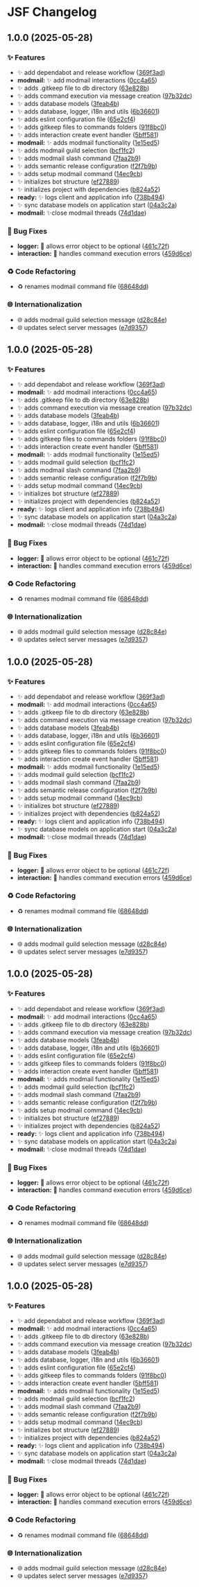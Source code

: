 # JSF Changelog

## 1.0.0 (2025-05-28)

### ✨ Features

* ✨ add dependabot and release workflow ([369f3ad](https://github.com/FantaCovid-19/legendary-disco/commit/369f3ade19752ebce0e5de4190a83f8a964ed8b2))
* **modmail:** ✨ add modmail interactions ([0cc4a65](https://github.com/FantaCovid-19/legendary-disco/commit/0cc4a657c1350f4dd67e175e45f0879b4e048afa))
* ✨ adds .gitkeep file to db directory ([63e828b](https://github.com/FantaCovid-19/legendary-disco/commit/63e828bc6459ecff961685da3ff521e0334541c2))
* ✨ adds command execution via message creation ([97b32dc](https://github.com/FantaCovid-19/legendary-disco/commit/97b32dcb175fd05c8e3dab3ec5793656d7b23f7b))
* ✨ adds database models ([3feab4b](https://github.com/FantaCovid-19/legendary-disco/commit/3feab4bd5e0acd252f1ce884965d3b84c8e2fb7d))
* ✨ adds database, logger, i18n and utils ([6b36601](https://github.com/FantaCovid-19/legendary-disco/commit/6b36601880f054d4a7a8753f2f88b18ffe5b7901))
* ✨ adds eslint configuration file ([65e2cf4](https://github.com/FantaCovid-19/legendary-disco/commit/65e2cf4b8b7ac56c2c1bd41cded3ba6eedb1c2eb))
* ✨ adds gitkeep files to commands folders ([91f8bc0](https://github.com/FantaCovid-19/legendary-disco/commit/91f8bc02a5fd82541f098c32b0b6244a1cf934e1))
* ✨ adds interaction create event handler ([5bff581](https://github.com/FantaCovid-19/legendary-disco/commit/5bff58143cdf8570412eba7f979c79a6ead97b77))
* **modmail:** ✨ adds modmail functionality ([1e15ed5](https://github.com/FantaCovid-19/legendary-disco/commit/1e15ed551302cd8c28f5483ce0184c610d32f618))
* ✨ adds modmail guild selection ([bcf1fc2](https://github.com/FantaCovid-19/legendary-disco/commit/bcf1fc2fc9f1f1c5ff04763d207da39a8792caf6))
* ✨ adds modmail slash command ([7faa2b9](https://github.com/FantaCovid-19/legendary-disco/commit/7faa2b9786acb9a8a0cc1b1c70f907b2481ba967))
* ✨ adds semantic release configuration ([f2f7b9b](https://github.com/FantaCovid-19/legendary-disco/commit/f2f7b9b95d9097020af388e2ba683f1f9d3500da))
* ✨ adds setup modmail command ([14ec9cb](https://github.com/FantaCovid-19/legendary-disco/commit/14ec9cb35a15c73d46dabff4194ab92786451e9e))
* ✨ initializes bot structure ([ef27889](https://github.com/FantaCovid-19/legendary-disco/commit/ef278890fe87f6a74c4aec08b6580a174229b94f))
* ✨ initializes project with dependencies ([b824a52](https://github.com/FantaCovid-19/legendary-disco/commit/b824a520f1af85ac4cd06b75bc291b60e6b65d6f))
* **ready:** ✨ logs client and application info ([738b494](https://github.com/FantaCovid-19/legendary-disco/commit/738b49472e4b75024d114eb7c08f243caa980348))
* ✨ sync database models on application start ([04a3c2a](https://github.com/FantaCovid-19/legendary-disco/commit/04a3c2a8dc7b7a09bc8fb5c83c7d520b3388ec8a))
* **modmail:** ✨close modmail threads ([74d1dae](https://github.com/FantaCovid-19/legendary-disco/commit/74d1dae7c888e45c0630453daa499b2af47b1bc8))

### 🐛 Bug Fixes

* **logger:** 🐛 allows error object to be optional ([461c72f](https://github.com/FantaCovid-19/legendary-disco/commit/461c72f1be6ec1c9c320d0a49bc7c3de0b7d47a5))
* **interaction:** 🐛 handles command execution errors ([459d6ce](https://github.com/FantaCovid-19/legendary-disco/commit/459d6ced292c7c17d90d696f31dd836699ce486a))

### ♻️ Code Refactoring

* ♻️ renames modmail command file ([68648dd](https://github.com/FantaCovid-19/legendary-disco/commit/68648dd12db6b00b095b8a2bb71fc68b9fc59aa3))

### 🌐 Internationalization

* 🌐 adds modmail guild selection message ([d28c84e](https://github.com/FantaCovid-19/legendary-disco/commit/d28c84ef2f6d6a59b939723f7e69116d445f234d))
* 🌐 updates select server messages ([e7d9357](https://github.com/FantaCovid-19/legendary-disco/commit/e7d93571a2fbbb11cf4061a12a17ce2a50562b1b))

## 1.0.0 (2025-05-28)

### ✨ Features

* ✨ add dependabot and release workflow ([369f3ad](https://github.com/FantaCovid-19/legendary-disco/commit/369f3ade19752ebce0e5de4190a83f8a964ed8b2))
* **modmail:** ✨ add modmail interactions ([0cc4a65](https://github.com/FantaCovid-19/legendary-disco/commit/0cc4a657c1350f4dd67e175e45f0879b4e048afa))
* ✨ adds .gitkeep file to db directory ([63e828b](https://github.com/FantaCovid-19/legendary-disco/commit/63e828bc6459ecff961685da3ff521e0334541c2))
* ✨ adds command execution via message creation ([97b32dc](https://github.com/FantaCovid-19/legendary-disco/commit/97b32dcb175fd05c8e3dab3ec5793656d7b23f7b))
* ✨ adds database models ([3feab4b](https://github.com/FantaCovid-19/legendary-disco/commit/3feab4bd5e0acd252f1ce884965d3b84c8e2fb7d))
* ✨ adds database, logger, i18n and utils ([6b36601](https://github.com/FantaCovid-19/legendary-disco/commit/6b36601880f054d4a7a8753f2f88b18ffe5b7901))
* ✨ adds eslint configuration file ([65e2cf4](https://github.com/FantaCovid-19/legendary-disco/commit/65e2cf4b8b7ac56c2c1bd41cded3ba6eedb1c2eb))
* ✨ adds gitkeep files to commands folders ([91f8bc0](https://github.com/FantaCovid-19/legendary-disco/commit/91f8bc02a5fd82541f098c32b0b6244a1cf934e1))
* ✨ adds interaction create event handler ([5bff581](https://github.com/FantaCovid-19/legendary-disco/commit/5bff58143cdf8570412eba7f979c79a6ead97b77))
* **modmail:** ✨ adds modmail functionality ([1e15ed5](https://github.com/FantaCovid-19/legendary-disco/commit/1e15ed551302cd8c28f5483ce0184c610d32f618))
* ✨ adds modmail guild selection ([bcf1fc2](https://github.com/FantaCovid-19/legendary-disco/commit/bcf1fc2fc9f1f1c5ff04763d207da39a8792caf6))
* ✨ adds modmail slash command ([7faa2b9](https://github.com/FantaCovid-19/legendary-disco/commit/7faa2b9786acb9a8a0cc1b1c70f907b2481ba967))
* ✨ adds semantic release configuration ([f2f7b9b](https://github.com/FantaCovid-19/legendary-disco/commit/f2f7b9b95d9097020af388e2ba683f1f9d3500da))
* ✨ adds setup modmail command ([14ec9cb](https://github.com/FantaCovid-19/legendary-disco/commit/14ec9cb35a15c73d46dabff4194ab92786451e9e))
* ✨ initializes bot structure ([ef27889](https://github.com/FantaCovid-19/legendary-disco/commit/ef278890fe87f6a74c4aec08b6580a174229b94f))
* ✨ initializes project with dependencies ([b824a52](https://github.com/FantaCovid-19/legendary-disco/commit/b824a520f1af85ac4cd06b75bc291b60e6b65d6f))
* **ready:** ✨ logs client and application info ([738b494](https://github.com/FantaCovid-19/legendary-disco/commit/738b49472e4b75024d114eb7c08f243caa980348))
* ✨ sync database models on application start ([04a3c2a](https://github.com/FantaCovid-19/legendary-disco/commit/04a3c2a8dc7b7a09bc8fb5c83c7d520b3388ec8a))
* **modmail:** ✨close modmail threads ([74d1dae](https://github.com/FantaCovid-19/legendary-disco/commit/74d1dae7c888e45c0630453daa499b2af47b1bc8))

### 🐛 Bug Fixes

* **logger:** 🐛 allows error object to be optional ([461c72f](https://github.com/FantaCovid-19/legendary-disco/commit/461c72f1be6ec1c9c320d0a49bc7c3de0b7d47a5))
* **interaction:** 🐛 handles command execution errors ([459d6ce](https://github.com/FantaCovid-19/legendary-disco/commit/459d6ced292c7c17d90d696f31dd836699ce486a))

### ♻️ Code Refactoring

* ♻️ renames modmail command file ([68648dd](https://github.com/FantaCovid-19/legendary-disco/commit/68648dd12db6b00b095b8a2bb71fc68b9fc59aa3))

### 🌐 Internationalization

* 🌐 adds modmail guild selection message ([d28c84e](https://github.com/FantaCovid-19/legendary-disco/commit/d28c84ef2f6d6a59b939723f7e69116d445f234d))
* 🌐 updates select server messages ([e7d9357](https://github.com/FantaCovid-19/legendary-disco/commit/e7d93571a2fbbb11cf4061a12a17ce2a50562b1b))

## 1.0.0 (2025-05-28)

### ✨ Features

* ✨ add dependabot and release workflow ([369f3ad](https://github.com/FantaCovid-19/legendary-disco/commit/369f3ade19752ebce0e5de4190a83f8a964ed8b2))
* **modmail:** ✨ add modmail interactions ([0cc4a65](https://github.com/FantaCovid-19/legendary-disco/commit/0cc4a657c1350f4dd67e175e45f0879b4e048afa))
* ✨ adds .gitkeep file to db directory ([63e828b](https://github.com/FantaCovid-19/legendary-disco/commit/63e828bc6459ecff961685da3ff521e0334541c2))
* ✨ adds command execution via message creation ([97b32dc](https://github.com/FantaCovid-19/legendary-disco/commit/97b32dcb175fd05c8e3dab3ec5793656d7b23f7b))
* ✨ adds database models ([3feab4b](https://github.com/FantaCovid-19/legendary-disco/commit/3feab4bd5e0acd252f1ce884965d3b84c8e2fb7d))
* ✨ adds database, logger, i18n and utils ([6b36601](https://github.com/FantaCovid-19/legendary-disco/commit/6b36601880f054d4a7a8753f2f88b18ffe5b7901))
* ✨ adds eslint configuration file ([65e2cf4](https://github.com/FantaCovid-19/legendary-disco/commit/65e2cf4b8b7ac56c2c1bd41cded3ba6eedb1c2eb))
* ✨ adds gitkeep files to commands folders ([91f8bc0](https://github.com/FantaCovid-19/legendary-disco/commit/91f8bc02a5fd82541f098c32b0b6244a1cf934e1))
* ✨ adds interaction create event handler ([5bff581](https://github.com/FantaCovid-19/legendary-disco/commit/5bff58143cdf8570412eba7f979c79a6ead97b77))
* **modmail:** ✨ adds modmail functionality ([1e15ed5](https://github.com/FantaCovid-19/legendary-disco/commit/1e15ed551302cd8c28f5483ce0184c610d32f618))
* ✨ adds modmail guild selection ([bcf1fc2](https://github.com/FantaCovid-19/legendary-disco/commit/bcf1fc2fc9f1f1c5ff04763d207da39a8792caf6))
* ✨ adds modmail slash command ([7faa2b9](https://github.com/FantaCovid-19/legendary-disco/commit/7faa2b9786acb9a8a0cc1b1c70f907b2481ba967))
* ✨ adds semantic release configuration ([f2f7b9b](https://github.com/FantaCovid-19/legendary-disco/commit/f2f7b9b95d9097020af388e2ba683f1f9d3500da))
* ✨ adds setup modmail command ([14ec9cb](https://github.com/FantaCovid-19/legendary-disco/commit/14ec9cb35a15c73d46dabff4194ab92786451e9e))
* ✨ initializes bot structure ([ef27889](https://github.com/FantaCovid-19/legendary-disco/commit/ef278890fe87f6a74c4aec08b6580a174229b94f))
* ✨ initializes project with dependencies ([b824a52](https://github.com/FantaCovid-19/legendary-disco/commit/b824a520f1af85ac4cd06b75bc291b60e6b65d6f))
* **ready:** ✨ logs client and application info ([738b494](https://github.com/FantaCovid-19/legendary-disco/commit/738b49472e4b75024d114eb7c08f243caa980348))
* ✨ sync database models on application start ([04a3c2a](https://github.com/FantaCovid-19/legendary-disco/commit/04a3c2a8dc7b7a09bc8fb5c83c7d520b3388ec8a))
* **modmail:** ✨close modmail threads ([74d1dae](https://github.com/FantaCovid-19/legendary-disco/commit/74d1dae7c888e45c0630453daa499b2af47b1bc8))

### 🐛 Bug Fixes

* **logger:** 🐛 allows error object to be optional ([461c72f](https://github.com/FantaCovid-19/legendary-disco/commit/461c72f1be6ec1c9c320d0a49bc7c3de0b7d47a5))
* **interaction:** 🐛 handles command execution errors ([459d6ce](https://github.com/FantaCovid-19/legendary-disco/commit/459d6ced292c7c17d90d696f31dd836699ce486a))

### ♻️ Code Refactoring

* ♻️ renames modmail command file ([68648dd](https://github.com/FantaCovid-19/legendary-disco/commit/68648dd12db6b00b095b8a2bb71fc68b9fc59aa3))

### 🌐 Internationalization

* 🌐 adds modmail guild selection message ([d28c84e](https://github.com/FantaCovid-19/legendary-disco/commit/d28c84ef2f6d6a59b939723f7e69116d445f234d))
* 🌐 updates select server messages ([e7d9357](https://github.com/FantaCovid-19/legendary-disco/commit/e7d93571a2fbbb11cf4061a12a17ce2a50562b1b))

## 1.0.0 (2025-05-28)

### ✨ Features

* ✨ add dependabot and release workflow ([369f3ad](https://github.com/FantaCovid-19/legendary-disco/commit/369f3ade19752ebce0e5de4190a83f8a964ed8b2))
* **modmail:** ✨ add modmail interactions ([0cc4a65](https://github.com/FantaCovid-19/legendary-disco/commit/0cc4a657c1350f4dd67e175e45f0879b4e048afa))
* ✨ adds .gitkeep file to db directory ([63e828b](https://github.com/FantaCovid-19/legendary-disco/commit/63e828bc6459ecff961685da3ff521e0334541c2))
* ✨ adds command execution via message creation ([97b32dc](https://github.com/FantaCovid-19/legendary-disco/commit/97b32dcb175fd05c8e3dab3ec5793656d7b23f7b))
* ✨ adds database models ([3feab4b](https://github.com/FantaCovid-19/legendary-disco/commit/3feab4bd5e0acd252f1ce884965d3b84c8e2fb7d))
* ✨ adds database, logger, i18n and utils ([6b36601](https://github.com/FantaCovid-19/legendary-disco/commit/6b36601880f054d4a7a8753f2f88b18ffe5b7901))
* ✨ adds eslint configuration file ([65e2cf4](https://github.com/FantaCovid-19/legendary-disco/commit/65e2cf4b8b7ac56c2c1bd41cded3ba6eedb1c2eb))
* ✨ adds gitkeep files to commands folders ([91f8bc0](https://github.com/FantaCovid-19/legendary-disco/commit/91f8bc02a5fd82541f098c32b0b6244a1cf934e1))
* ✨ adds interaction create event handler ([5bff581](https://github.com/FantaCovid-19/legendary-disco/commit/5bff58143cdf8570412eba7f979c79a6ead97b77))
* **modmail:** ✨ adds modmail functionality ([1e15ed5](https://github.com/FantaCovid-19/legendary-disco/commit/1e15ed551302cd8c28f5483ce0184c610d32f618))
* ✨ adds modmail guild selection ([bcf1fc2](https://github.com/FantaCovid-19/legendary-disco/commit/bcf1fc2fc9f1f1c5ff04763d207da39a8792caf6))
* ✨ adds modmail slash command ([7faa2b9](https://github.com/FantaCovid-19/legendary-disco/commit/7faa2b9786acb9a8a0cc1b1c70f907b2481ba967))
* ✨ adds semantic release configuration ([f2f7b9b](https://github.com/FantaCovid-19/legendary-disco/commit/f2f7b9b95d9097020af388e2ba683f1f9d3500da))
* ✨ adds setup modmail command ([14ec9cb](https://github.com/FantaCovid-19/legendary-disco/commit/14ec9cb35a15c73d46dabff4194ab92786451e9e))
* ✨ initializes bot structure ([ef27889](https://github.com/FantaCovid-19/legendary-disco/commit/ef278890fe87f6a74c4aec08b6580a174229b94f))
* ✨ initializes project with dependencies ([b824a52](https://github.com/FantaCovid-19/legendary-disco/commit/b824a520f1af85ac4cd06b75bc291b60e6b65d6f))
* **ready:** ✨ logs client and application info ([738b494](https://github.com/FantaCovid-19/legendary-disco/commit/738b49472e4b75024d114eb7c08f243caa980348))
* ✨ sync database models on application start ([04a3c2a](https://github.com/FantaCovid-19/legendary-disco/commit/04a3c2a8dc7b7a09bc8fb5c83c7d520b3388ec8a))
* **modmail:** ✨close modmail threads ([74d1dae](https://github.com/FantaCovid-19/legendary-disco/commit/74d1dae7c888e45c0630453daa499b2af47b1bc8))

### 🐛 Bug Fixes

* **logger:** 🐛 allows error object to be optional ([461c72f](https://github.com/FantaCovid-19/legendary-disco/commit/461c72f1be6ec1c9c320d0a49bc7c3de0b7d47a5))
* **interaction:** 🐛 handles command execution errors ([459d6ce](https://github.com/FantaCovid-19/legendary-disco/commit/459d6ced292c7c17d90d696f31dd836699ce486a))

### ♻️ Code Refactoring

* ♻️ renames modmail command file ([68648dd](https://github.com/FantaCovid-19/legendary-disco/commit/68648dd12db6b00b095b8a2bb71fc68b9fc59aa3))

### 🌐 Internationalization

* 🌐 adds modmail guild selection message ([d28c84e](https://github.com/FantaCovid-19/legendary-disco/commit/d28c84ef2f6d6a59b939723f7e69116d445f234d))
* 🌐 updates select server messages ([e7d9357](https://github.com/FantaCovid-19/legendary-disco/commit/e7d93571a2fbbb11cf4061a12a17ce2a50562b1b))

## 1.0.0 (2025-05-28)

### ✨ Features

* ✨ add dependabot and release workflow ([369f3ad](https://github.com/FantaCovid-19/legendary-disco/commit/369f3ade19752ebce0e5de4190a83f8a964ed8b2))
* **modmail:** ✨ add modmail interactions ([0cc4a65](https://github.com/FantaCovid-19/legendary-disco/commit/0cc4a657c1350f4dd67e175e45f0879b4e048afa))
* ✨ adds .gitkeep file to db directory ([63e828b](https://github.com/FantaCovid-19/legendary-disco/commit/63e828bc6459ecff961685da3ff521e0334541c2))
* ✨ adds command execution via message creation ([97b32dc](https://github.com/FantaCovid-19/legendary-disco/commit/97b32dcb175fd05c8e3dab3ec5793656d7b23f7b))
* ✨ adds database models ([3feab4b](https://github.com/FantaCovid-19/legendary-disco/commit/3feab4bd5e0acd252f1ce884965d3b84c8e2fb7d))
* ✨ adds database, logger, i18n and utils ([6b36601](https://github.com/FantaCovid-19/legendary-disco/commit/6b36601880f054d4a7a8753f2f88b18ffe5b7901))
* ✨ adds eslint configuration file ([65e2cf4](https://github.com/FantaCovid-19/legendary-disco/commit/65e2cf4b8b7ac56c2c1bd41cded3ba6eedb1c2eb))
* ✨ adds gitkeep files to commands folders ([91f8bc0](https://github.com/FantaCovid-19/legendary-disco/commit/91f8bc02a5fd82541f098c32b0b6244a1cf934e1))
* ✨ adds interaction create event handler ([5bff581](https://github.com/FantaCovid-19/legendary-disco/commit/5bff58143cdf8570412eba7f979c79a6ead97b77))
* **modmail:** ✨ adds modmail functionality ([1e15ed5](https://github.com/FantaCovid-19/legendary-disco/commit/1e15ed551302cd8c28f5483ce0184c610d32f618))
* ✨ adds modmail guild selection ([bcf1fc2](https://github.com/FantaCovid-19/legendary-disco/commit/bcf1fc2fc9f1f1c5ff04763d207da39a8792caf6))
* ✨ adds modmail slash command ([7faa2b9](https://github.com/FantaCovid-19/legendary-disco/commit/7faa2b9786acb9a8a0cc1b1c70f907b2481ba967))
* ✨ adds semantic release configuration ([f2f7b9b](https://github.com/FantaCovid-19/legendary-disco/commit/f2f7b9b95d9097020af388e2ba683f1f9d3500da))
* ✨ adds setup modmail command ([14ec9cb](https://github.com/FantaCovid-19/legendary-disco/commit/14ec9cb35a15c73d46dabff4194ab92786451e9e))
* ✨ initializes bot structure ([ef27889](https://github.com/FantaCovid-19/legendary-disco/commit/ef278890fe87f6a74c4aec08b6580a174229b94f))
* ✨ initializes project with dependencies ([b824a52](https://github.com/FantaCovid-19/legendary-disco/commit/b824a520f1af85ac4cd06b75bc291b60e6b65d6f))
* **ready:** ✨ logs client and application info ([738b494](https://github.com/FantaCovid-19/legendary-disco/commit/738b49472e4b75024d114eb7c08f243caa980348))
* ✨ sync database models on application start ([04a3c2a](https://github.com/FantaCovid-19/legendary-disco/commit/04a3c2a8dc7b7a09bc8fb5c83c7d520b3388ec8a))
* **modmail:** ✨close modmail threads ([74d1dae](https://github.com/FantaCovid-19/legendary-disco/commit/74d1dae7c888e45c0630453daa499b2af47b1bc8))

### 🐛 Bug Fixes

* **logger:** 🐛 allows error object to be optional ([461c72f](https://github.com/FantaCovid-19/legendary-disco/commit/461c72f1be6ec1c9c320d0a49bc7c3de0b7d47a5))
* **interaction:** 🐛 handles command execution errors ([459d6ce](https://github.com/FantaCovid-19/legendary-disco/commit/459d6ced292c7c17d90d696f31dd836699ce486a))

### ♻️ Code Refactoring

* ♻️ renames modmail command file ([68648dd](https://github.com/FantaCovid-19/legendary-disco/commit/68648dd12db6b00b095b8a2bb71fc68b9fc59aa3))

### 🌐 Internationalization

* 🌐 adds modmail guild selection message ([d28c84e](https://github.com/FantaCovid-19/legendary-disco/commit/d28c84ef2f6d6a59b939723f7e69116d445f234d))
* 🌐 updates select server messages ([e7d9357](https://github.com/FantaCovid-19/legendary-disco/commit/e7d93571a2fbbb11cf4061a12a17ce2a50562b1b))
